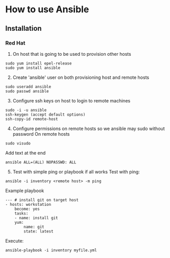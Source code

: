 # How to use Ansible

## Installation
### Red Hat
1. On host that is going to be used to provision other hosts
```
sudo yum install epel-release
sudo yum install ansible
```

2. Create 'ansible' user on both provisioning host and remote hosts
```
sudo useradd ansible
sudo passwd ansible
```

3. Configure ssh keys on host to login to remote machines
```
sudo -i -u ansible
ssh-keygen (accept default options)
ssh-copy-id remote-host
```
4. Configure permissions on remote hosts so we ansible may sudo without password
On remote hosts
```
sudo visudo
```
Add text at the end
```
ansible ALL=(ALL) NOPASSWD: ALL
```
5. Test with simple ping or playbook if all works
Test with ping:
```
ansible -i inventory <remote host> -m ping
```
Example playbook
```
--- # install git on target host
- hosts: workstation
    become: yes
    tasks:
    - name: install git
    yum:
        name: git
        state: latest
```
Execute:
```
ansible-playbook -i inventory myfile.yml
```

